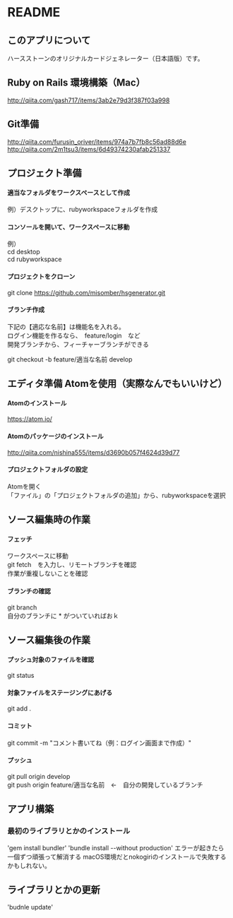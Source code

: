 # README

## このアプリについて
ハースストーンのオリジナルカードジェネレーター（日本語版）です。

## Ruby on Rails 環境構築（Mac）
http://qiita.com/gash717/items/3ab2e79d3f387f03a998

## Git準備
http://qiita.com/furusin_oriver/items/974a7b7fb8c56ad88d6e  
http://qiita.com/2m1tsu3/items/6d49374230afab251337  

## プロジェクト準備  
#### 適当なフォルダをワークスペースとして作成  
例）デスクトップに、rubyworkspaceフォルダを作成  

#### コンソールを開いて、ワークスペースに移動
例）  
cd desktop  
cd rubyworkspace  

#### プロジェクトをクローン    
git clone https://github.com/misomber/hsgenerator.git  

#### ブランチ作成  
下記の【適応な名前】は機能名を入れる。  
ログイン機能を作るなら、　feature/login　など  
開発ブランチから、フィーチャーブランチができる  	
  
git checkout -b feature/適当な名前 develop  

## エディタ準備 Atomを使用（実際なんでもいいけど）
#### Atomのインストール  
https://atom.io/  

#### Atomのパッケージのインストール
http://qiita.com/nishina555/items/d3690b057f4624d39d77

#### プロジェクトフォルダの設定
Atomを開く  
「ファイル」の「プロジェクトフォルダの追加」から、rubyworkspaceを選択  

## ソース編集時の作業
#### フェッチ
ワークスペースに移動  
git fetch　を入力し、リモートブランチを確認  
作業が重複しないことを確認  

#### ブランチの確認
git branch  
自分のブランチに * がついていればおｋ  

## ソース編集後の作業
#### プッシュ対象のファイルを確認  
git status  

#### 対象ファイルをステージングにあげる  
git add .  

#### コミット  
git commit -m "コメント書いてね（例：ログイン画面まで作成）"  

#### プッシュ  
git pull origin develop  
git push origin feature/適当な名前　←　自分の開発しているブランチ  

## アプリ構築
### 最初のライブラリとかのインストール
'gem install bundler'
'bundle install --without production'
エラーが起きたら一個ずつ頑張って解消する
macOS環境だとnokogiriのインストールで失敗するかもしれない。

## ライブラリとかの更新
'budnle update'
